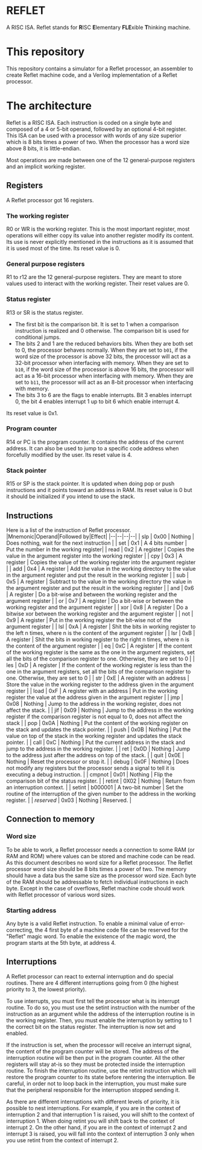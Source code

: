# REFLET
A RISC ISA. Reflet stands for **R**ISC **E**lementary **FLE**xible **T**hinking machine.

# This repository
This repository contains a simulator for a Reflet processor, an assembler to create Reflet machine code, and a Verilog implementation of a Reflet processor.

# The architecture
Reflet is a RISC ISA. Each instruction is coded on a single byte and composed of a 4 or 5-bit operand, followed by an optional 4-bit register. This ISA can be used with a processor with words of any size superior which is 8 bits times a power of two. When the processor has a word size above 8 bits, it is little-endian.

Most operations are made between one of the 12 general-purpose registers and an implicit working register.

## Registers
A Reflet processor got 16 registers.
### The working register
R0 or WR is the working register.  This is the most important register, most operations will either copy its value into another register modify its content. Its use is never explicitly mentioned in the instructions as it is assumed that it is used most of the time. Its reset value is 0.
### General purpose registers
R1 to r12 are the 12 general-purpose registers. They are meant to store values used to interact with the working register. Their reset values are 0.
### Status register
R13 or SR is the status register. 
* The first bit is the comparison bit. It is set to 1 when a comparison instruction is realized and 0 otherwise. The comparison bit is used for conditional jumps.  
* The bits 2 and 1 are the reduced behaviors bits. When they are both set to 0, the processor behaves normally. When they are set to `b01`, if the word size of the processor is above 32 bits, the processor will act as a 32-bit processor when interfacing with memory. When they are set to `b10`, if the word size of the processor is above 16 bits, the processor will act as a 16-bit processor when interfacing with memory. When they are set to `b11`, the processor will act as an 8-bit processor when interfacing with memory.
* The bits 3 to 6 are the flags to enable interrupts. Bit 3 enables interrupt 0, the bit 4 enables interrupt 1 up to bit 6 which enable interrupt 4.

Its reset value is  0x1.

### Program counter
R14 or PC is the program counter. It contains the address of the current address. It can also be used to jump to a specific code address when forcefully modified by the user. Its reset value is 4.
### Stack pointer
R15 or SP is the stack pointer. It is updated when doing pop or push instructions and it points toward an address in RAM. Its reset value is 0 but it should be initialized if you intend to use the stack.

## Instructions
Here is a list of the instruction of Reflet processor. 
|Mnemonic|Operand|Followed by|Effect|
|--|--|--|--|
| slp | 0x00 | Nothing | Does nothing, wait for the next instruction |
| set | 0x1 | A 4 bits number | Put the number in the working register|
| read | 0x2 | A register | Copies the value in the argument register into the working register |
| cpy | 0x3 | A register | Copies the value of the working register into the argument register |
| add | 0x4 | A register | Add the value in the working directory to the value in the argument register and put the result in the working register |
| sub | 0x5 | A register | Subtract to the value in the working directory the value in the argument register and put the result in the working register |
| and | 0x6 | A register | Do a bit-wise and between the working register and the argument register |
| or | 0x7 | A register | Do a bit-wise or between the working register and the argument register |
| xor | 0x8 | A register | Do a bitwise xor between the working register and the argument register |
| not | 0x9 | A register | Put in the working register the bit-wise not of the argument register |
| lsl | 0xA | A register | Shit the bits in working register to the left n times, where n is the content of the argument register |
| lsr | 0xB | A register | Shit the bits in working register to the right n times, where n is the content of the argument register |
| eq | 0xC | A register | If the content of the working register is the same as the one in the argument registers, set all the bits of the comparison register to one. Otherwise, they are set to 0 |
| les | 0xD | A register | If the content of the working register is less than the one in the argument registers, set all the bits of the comparison register to one. Otherwise, they are set to 0 |
| str | 0xE | A register with an address | Store the value in the working register to the address given in the argument register |
| load | 0xF | A register with an address | Put in the working register the value at the address given in the argument register |
| jmp | 0x08 | Nothing | Jump to the address in the working register, does not affect the stack. |
| jif | 0x09 | Nothing | Jump to the address in the working register if the comparison register is not equal to 0, does not affect the stack |
| pop | 0x0A | Nothing | Put the content of the working register on the stack and updates the stack pointer. |
| push | 0x0B | Nothing | Put the value on top of the stack in the working register and updates the stack pointer. |
| call | 0xC | Nothing | Put the current address in the stack and jump to the address in the working register. | 
| ret | 0x0D | Nothing | Jump to the address just after the address on top of the stack. |
| quit | 0x0E | Nothing | Reset the processor or stop it. |
| debug | 0x0F | Nothing | Does not modify any registers but the processor sends a signal to tell it is executing a debug instruction. |
| cmpnot | 0x01 | Nothing | Flip the comparison bit of the status register. |
| retint | 0X02 | Nothing | Return from an interruption context. | 
| setint | b000001 | A two-bit number | Set the routine of the interruption of the given number to the address in the working register. |
| *reserved* | 0x03 | Nothing | Reserved. |

## Connection to memory
### Word size
To be able to work, a Reflet processor needs a connection to some RAM (or RAM and ROM) where values can be stored and machine code can be read. As this document describes no word size for a Reflet processor.
The Reflet processor word size should be 8 bits times a power of two. The memory should have a data bus the same size as the processor word size. Each byte of the RAM should be addressable to fetch individual instructions in each byte. 
Except in the case of overflows, Reflet machine code should work with Reflet processor of various word sizes.


### Starting address
Any byte is a valid Reflet instruction. To enable a minimal value of error-correcting, the 4 first byte of a machine code file can be reserved for the "Reflet" magic word. To enable the existence of the magic word, the program starts at the 5th byte, at address 4.

## Interruptions
A Reflet processor can react to external interruption and do special routines. There are 4 different interruptions going from 0 (the highest priority to 3, the lowest priority).

To use interrupts, you must first tell the processor what is its interrupt routine. To do so, you must use the setint instruction with the number of the instruction as an argument while the address of the interruption routine is in the working register. Then, you must enable the interruption by setting to 1 the correct bit on the status register. The interruption is now set and enabled.

If the instruction is set, when the processor will receive an interrupt signal, the content of the program counter will be stored. The address of the interruption routine will be then put in the program counter. All the other registers will stay at-is so they must be protected inside the interruption routine. To finish the interruption routine, use the retint instruction which will restore the program counter to its state before rentering the interruption. Be careful, in order not to loop back in the interruption, you must make sure that the peripheral responsible for the interruption stopped sending it.

As there are different interruptions with different levels of priority, it is possible to nest interruptions. For example, if you are in the context of interruption 2 and that interruption 1 is raised, you will shift to the context of interruption 1. When doing retint you will shift back to the context of interrupt 2. 
On the other hand, if you are in the context of interrupt 2 and interrupt 3 is raised, you will fall into the context of interruption 3 only when you use retint from the context of interrupt 2.

